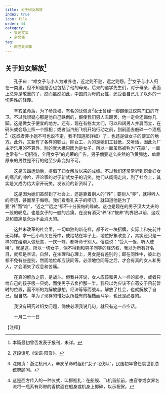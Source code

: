```yaml
---
title: 关于妇女解放
index: true
icon: file
order: 44
category:
  - 鲁迅文集
  - 杂文集
tag:  
  - 南腔北调集
---
```


## 关于妇女解放[^①]

　　孔子曰：“唯女子与小人为难养也，近之则不逊，远之则怨。[^②]”女子与小人归在一类里，但不知道是否也包括了他的母亲。后来的道学先生们，对于母亲，表面上总算是敬重的了，然而虽然如此，中国的为母的女性，还受着自己儿子以外的一切男性的轻蔑。

　　辛亥革命后，为了参政权，有名的沈佩贞[^③]女士曾经一脚踢倒过议院门口的守卫。不过我很疑心那是他自己跌倒的，假使我们男人去踢罢，他一定会还踢你几脚。这是做女子便宜的地方。还有，现在有些太太们，可以和阔男人并肩而立，在码头或会场上照一个照相；或者当汽船飞机开始行动之前，到前面去敲碎一个酒瓶[^④]（这或者非小姐不可也说不定，我不知道那详细）了，也还是做女子的便宜的地方。此外，又新有了各样的职业，除女工，为的是她们工钱低，又听话，因此为厂主所乐用的不算外，别的就大抵只因为是女子，所以一面虽然被称为“花瓶”，一面也常有“一切招待，全用女子”的光荣的广告。男子倘要这么突然的飞黄腾达，单靠原来的男性是不行的他至少非变狗不可。

　　这是五四运动后，提倡了妇女解放以来的成绩。不过我们还常常听到职业妇女的痛苦的呻吟，评论家的对于新式女子的讥笑。她们从闺阁走出，到了社会上，其实是又成为给大家开玩笑，发议论的新资料了。

　　这是因为她们虽然到了社会上，还是靠着别人的“养”；要别人“养”，就得听人的唠叨，甚而至于侮辱。我们看看孔夫子的唠叨，就知道他是为了要“养”而“难”，“近之”“远之”都不十分妥帖的缘故。这也是现在的男子汉大丈夫的一般的叹息。也是女子的一般的苦痛。在没有消灭“养”和“被养”的界限以前，这叹息和苦痛是永远不会消灭的。

　　这并未改革的社会里，一切单独的新花样，都不过一块招牌，实际上和先前并无两样。拿一匹小鸟关在笼中，或给站在竿子上，地位好象改变了，其实还只是一样的在给别人做玩意，一饮一啄，都听命于别人。俗语说：“受人一饭，听人使唤”，就是这。所以一切女子，倘不得到和男子同等的经济权，我以为所有好名目，就都是空话。自然，在生理和心理上，男女是有差别的；即在同性中，彼此也都不免有些差别，然而地位却应该同等。必须地位同等之后，才会有真的女人和男人，才会消失了叹息和苦痛。

　　在真的解放之前，是战斗。但我并非说，女人应该和男人一样的拿枪，或者只给自己的孩子吸一只奶，而使男子去负担那一半。我只以为应该不自苟安于目前暂时的位置，而不断的为解放思想，经济等等而战斗。解放了社会，也就解放了自己。但自然，单为了现存的惟妇女所独有的桎梏而斗争，也还是必要的。

　　我没有研究过妇女问题，倘使必须我说几句，就只有这一点空话。

　　十月二十一日

【注释】

[^①]:本篇最初曾否发表于报刊，未详。

[^②]:这段话见《论语·阳货》。

[^③]:沈佩贞：浙江杭州人，辛亥革命时组织“女子北伐队”，民国初年曾任袁世凯总统府顾问。

[^④]:这是西方传入的一种仪式，叫掷瓶礼：在船舰、飞机首航前，由官眷或女界名流将一瓶系有彩带的香槟酒在船身或机身上掷碎，以示祝贺。
